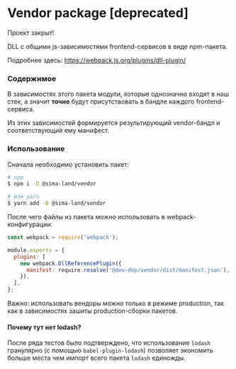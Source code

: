 # Vendor package [deprecated]

Проект закрыт!

DLL с общими js-зависимостями frontend-сервисов в виде npm-пакета.

Подробнее здесь:
https://webpack.js.org/plugins/dll-plugin/

### Содержимое

В зависимостях этого пакета модули, которые однозначно входят в наш стек,
а значит **точно** будут присутствовать в бандле каждого frontend-сервиса.

Из этих зависимостей формируется результирующий vendor-бандл и соответствующий ему манифест.

### Использование

Сначала необходимо установить пакет:

```bash
# npm
$ npm i -D @sima-land/vendor

# или yarn
$ yarn add -D @sima-land/vendor
```

После чего файлы из пакета можно использовать в webpack-конфигурации:

```js
const webpack = require('webpack');

module.exports = {
  plugins: [
    new webpack.DllReferencePlugin({
      manifest: require.resolve('@dev-dep/vendor/dist/manifest.json'),
    }),
  ],
};
```

Важно: использовать вендоры можно только в режиме production,
так как в зависимостях зашиты production-сборки пакетов.

#### Почему тут нет lodash?

После ряда тестов было подтверждено, что использование `lodash` гранулярно (с помощью `babel-plugin-lodash`)
позволяет экономить больше места чем импорт всего пакета `lodash` единожды.
